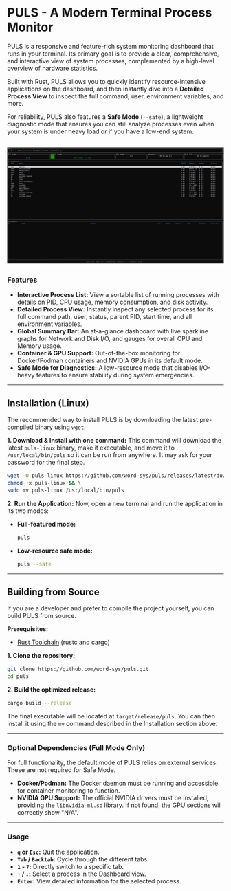 # PULS - A Modern Terminal Process Monitor

PULS is a responsive and feature-rich system monitoring dashboard that runs in your terminal. Its primary goal is to provide a clear, comprehensive, and interactive view of system processes, complemented by a high-level overview of hardware statistics.

Built with Rust, PULS allows you to quickly identify resource-intensive applications on the dashboard, and then instantly dive into a **Detailed Process View** to inspect the full command, user, environment variables, and more.

For reliability, PULS also features a **Safe Mode** (`--safe`), a lightweight diagnostic mode that ensures you can still analyze processes even when your system is under heavy load or if you have a low-end system.

![PULS Screenshot](https://raw.githubusercontent.com/word-sys/puls/main/screenshot.png) 
---

### Features

*   **Interactive Process List:** View a sortable list of running processes with details on PID, CPU usage, memory consumption, and disk activity.
*   **Detailed Process View:** Instantly inspect any selected process for its full command path, user, status, parent PID, start time, and all environment variables.
*   **Global Summary Bar:** An at-a-glance dashboard with live sparkline graphs for Network and Disk I/O, and gauges for overall CPU and Memory usage.
*   **Container & GPU Support:** Out-of-the-box monitoring for Docker/Podman containers and NVIDIA GPUs in its default mode.
*   **Safe Mode for Diagnostics:** A low-resource mode that disables I/O-heavy features to ensure stability during system emergencies.

---

## Installation (Linux)

The recommended way to install PULS is by downloading the latest pre-compiled binary using `wget`.

**1. Download & Install with one command:**
This command will download the latest `puls-linux` binary, make it executable, and move it to `/usr/local/bin/puls` so it can be run from anywhere. It may ask for your password for the final step.

```bash
wget -O puls-linux https://github.com/word-sys/puls/releases/latest/download/puls-linux && \
chmod +x puls-linux && \
sudo mv puls-linux /usr/local/bin/puls
```

**2. Run the Application:**
Now, open a new terminal and run the application in its two modes:

*   **Full-featured mode:**
    ```bash
    puls
    ```
*   **Low-resource safe mode:**
    ```bash
    puls --safe
    ```
---

## Building from Source

If you are a developer and prefer to compile the project yourself, you can build PULS from source.

**Prerequisites:**
*   [Rust Toolchain](https://www.rust-lang.org/tools/install) (rustc and cargo)

**1. Clone the repository:**
```bash
git clone https://github.com/word-sys/puls.git
cd puls
```

**2. Build the optimized release:**
```bash
cargo build --release
```
The final executable will be located at `target/release/puls`. You can then install it using the `mv` command described in the Installation section above.

---

### Optional Dependencies (Full Mode Only)

For full functionality, the default mode of PULS relies on external services. These are not required for Safe Mode.

*   **Docker/Podman:** The Docker daemon must be running and accessible for container monitoring to function.
*   **NVIDIA GPU Support:** The official NVIDIA drivers must be installed, providing the `libnvidia-ml.so` library. If not found, the GPU sections will correctly show "N/A".

---

### Usage

*   **`q` or `Esc`:** Quit the application.
*   **`Tab` / `Backtab`:** Cycle through the different tabs.
*   **`1` - `7`:** Directly switch to a specific tab.
*   **`↑` / `↓`:** Select a process in the Dashboard view.
*   **`Enter`:** View detailed information for the selected process.
